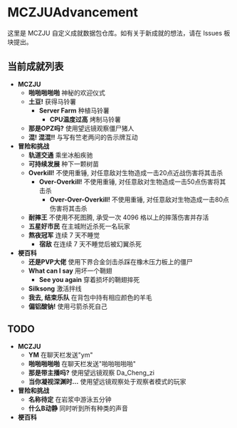 # MCZJUAdvancement

这里是 MCZJU 自定义成就数据包仓库。如有关于新成就的想法，请在 Issues 板块提出。

## 当前成就列表

- **MCZJU**
  - **啪啪啪啪啪**
    神秘的欢迎仪式
  - **土豆!**
    获得马铃薯
    - **Server Farm**
      种植马铃薯
      - **CPU温度过高**
        烤制马铃薯
  - **那是OPZ吗?**
    使用望远镜观察僵尸猪人
  - **混! 混混!!**
    与写有竺老两问的告示牌互动
- **冒险和挑战**
  - **轨道交通**
    乘坐冰船疾驰
  - **可持续发展**
    种下一颗树苗
  - **Overkill!**
    不使用重锤, 对任意敌对生物造成一击20点近战伤害将其击杀
    - **Over-Overkill!**
      不使用重锤, 对任意敌对生物造成一击50点伤害将其击杀
      - **Over-Over-Overkill!**
        不使用重锤, 对任意敌对生物造成一击80点伤害将其击杀
  - **耐摔王**
    不使用不死图腾, 承受一次 4096 格以上的摔落伤害并存活
  - **五星好市民**
    在主城附近杀死一名玩家
  - **熬夜冠军**
    连续 7 天不睡觉
    - **宿敌**
      在连续 7 天不睡觉后被幻翼杀死
- **梗百科**
  - **还是PVP大佬**
    使用下界合金剑击杀踩在橡木压力板上的僵尸
  - **What can I say**
    用坏一个鞘翅
    - **See you again**
      穿着损坏的鞘翅摔死
  - **Silksong**
    激活拌线
  - **我去, 结束乐队**
    在背包中持有相应颜色的羊毛
  - **偏铝酸钠!**
    使用弓箭杀死自己

## TODO

- **MCZJU**
  - **YM**
    在聊天栏发送"ym"
  - **啪啪啪啪啪**
    在聊天栏发送"啪啪啪啪啪"
  - **那是带主播吗?**
    使用望远镜观察 Da_Cheng_zi
  - **当你凝视深渊时...**
    使用望远镜观察处于观察者模式的玩家
- **冒险和挑战**
  - **名称待定**
    在岩浆中游泳五分钟
  - **什么B动静**
    同时听到所有种类的声音
- **梗百科**
